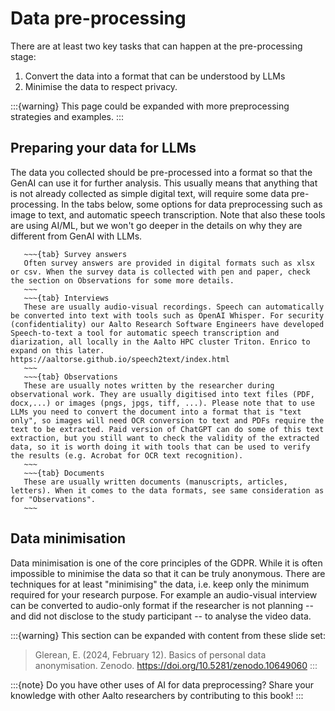 # Data pre-processing

There are at least two key tasks that can happen at the pre-processing stage:
1. Convert the data into a format that can be understood by LLMs
2. Minimise the data to respect privacy.


:::{warning}
This page could be expanded with more preprocessing strategies and examples.
:::

## Preparing your data for LLMs

The data you collected should be  pre-processed into a format so that the GenAI can use it for further analysis. This usually means that anything that is not already collected as simple digital text, will require some data pre-processing. In the tabs below, some options for data preprocessing such as image to text, and automatic speech transcription. Note that also these tools are using AI/ML, but we won't go deeper in the details on why they are different from GenAI with LLMs.


```{tabs}
   ~~~{tab} Survey answers
   Often survey answers are provided in digital formats such as xlsx or csv. When the survey data is collected with pen and paper, check the section on Observations for some more details.
   ~~~
   ~~~{tab} Interviews
   These are usually audio-visual recordings. Speech can automatically be converted into text with tools such as OpenAI Whisper. For security (confidentiality) our Aalto Research Software Engineers have developed Speech-to-text a tool for automatic speech transcription and diarization, all locally in the Aalto HPC cluster Triton. Enrico to expand on this later. https://aaltorse.github.io/speech2text/index.html
   ~~~
   ~~~{tab} Observations
   These are usually notes written by the researcher during observational work. They are usually digitised into text files (PDF, docx,...) or images (pngs, jpgs, tiff, ...). Please note that to use LLMs you need to convert the document into a format that is "text only", so images will need OCR conversion to text and PDFs require the text to be extracted. Paid version of ChatGPT can do some of this text extraction, but you still want to check the validity of the extracted data, so it is worth doing it with tools that can be used to verify the results (e.g. Acrobat for OCR text recognition).
   ~~~
   ~~~{tab} Documents
   These are usually written documents (manuscripts, articles, letters). When it comes to the data formats, see same consideration as for "Observations".
   ~~~
```

## Data minimisation

Data minimisation is one of the core principles of the GDPR. While it is often impossible to minimise the data so that it can be truly anonymous. There are techniques for at least "minimising" the data, i.e. keep only the minimum required for your research purpose. For example an audio-visual interview can be converted to audio-only format if the researcher is not planning  -- and did not disclose to the study participant -- to analyse the video data.

:::{warning}
This section can be expanded with content from these slide set:
> Glerean, E. (2024, February 12). Basics of personal data anonymisation. Zenodo. https://doi.org/10.5281/zenodo.10649060 
:::


:::{note}
Do you have other uses of AI for data preprocessing? Share your knowledge with other Aalto researchers by contributing to this book!
:::
